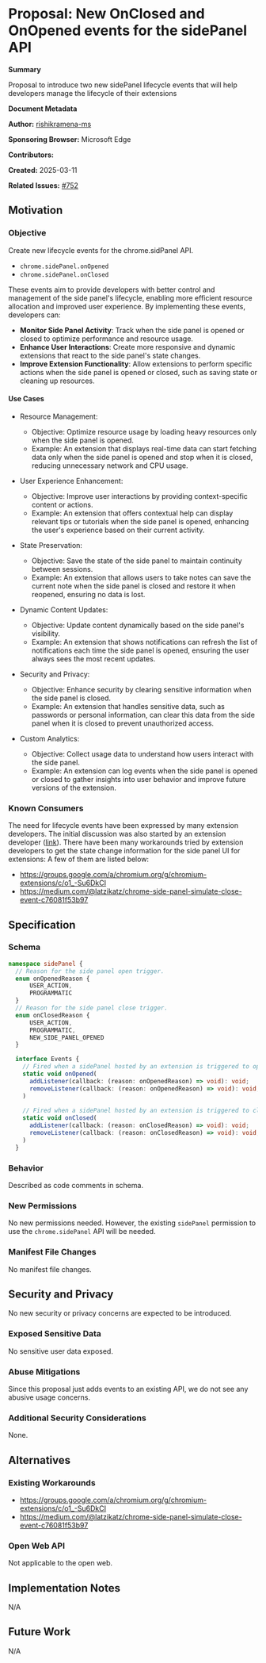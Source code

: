 # Proposal: New OnClosed and OnOpened events for the sidePanel API

**Summary**

Proposal to introduce two new sidePanel lifecycle events that will help developers manage the lifecycle of their extensions

**Document Metadata**

**Author:** [rishikramena-ms](https://github.com/rishikramena-ms)

**Sponsoring Browser:** Microsoft Edge

**Contributors:** 

**Created:** 2025-03-11

**Related Issues:** [#752](https://github.com/w3c/webextensions/issues/752)

## Motivation

### Objective

Create new lifecycle events for the chrome.sidPanel API.

- `chrome.sidePanel.onOpened`
- `chrome.sidePanel.onClosed`

These events aim to provide developers with better control and management of the side panel's lifecycle, enabling more efficient resource allocation and improved user experience. By implementing these events, developers can:
- **Monitor Side Panel Activity**: Track when the side panel is opened or closed to optimize performance and resource usage.
- **Enhance User Interactions**: Create more responsive and dynamic extensions that react to the side panel's state changes.
- **Improve Extension Functionality**: Allow extensions to perform specific actions when the side panel is opened or closed, such as saving state or cleaning up resources.

#### Use Cases

- Resource Management:
   - Objective: Optimize resource usage by loading heavy resources only when the side panel is opened.
   - Example: An extension that displays real-time data can start fetching data only when the side panel is opened and stop when it is closed, reducing unnecessary network and CPU usage.

- User Experience Enhancement:
   - Objective: Improve user interactions by providing context-specific content or actions.
   - Example: An extension that offers contextual help can display relevant tips or tutorials when the side panel is opened, enhancing the user's experience based on their current activity.

- State Preservation:
   - Objective: Save the state of the side panel to maintain continuity between sessions.
   - Example: An extension that allows users to take notes can save the current note when the side panel is closed and restore it when reopened, ensuring no data is lost.

- Dynamic Content Updates:
   - Objective: Update content dynamically based on the side panel's visibility.
   - Example: An extension that shows notifications can refresh the list of notifications each time the side panel is opened, ensuring the user always sees the most recent updates.

- Security and Privacy:
   - Objective: Enhance security by clearing sensitive information when the side panel is closed.
   - Example: An extension that handles sensitive data, such as passwords or personal information, can clear this data from the side panel when it is closed to prevent unauthorized access.

- Custom Analytics:
   - Objective: Collect usage data to understand how users interact with the side panel.
   - Example: An extension can log events when the side panel is opened or closed to gather insights into user behavior and improve future versions of the extension.

### Known Consumers

The need for lifecycle events have been expressed by many extension developers. The initial discussion was also started by an extension developer ([link](https://github.com/w3c/webextensions/issues/517)).
There have been many workarounds tried by extension developers to get the state change information for the side panel UI for extensions:
A few of them are listed below:
- https://groups.google.com/a/chromium.org/g/chromium-extensions/c/o1_-Su6DkCI
- https://medium.com/@latzikatz/chrome-side-panel-simulate-close-event-c76081f53b97


## Specification

### Schema

```Typescript
namespace sidePanel {
  // Reason for the side panel open trigger.
  enum onOpenedReason {
      USER_ACTION,
      PROGRAMMATIC
  }
  // Reason for the side panel close trigger.
  enum onClosedReason {
      USER_ACTION,
      PROGRAMMATIC,
      NEW_SIDE_PANEL_OPENED
  }

  interface Events {
    // Fired when a sidePanel hosted by an extension is triggered to open.
    static void onOpened(
      addListener(callback: (reason: onOpenedReason) => void): void;
      removeListener(callback: (reason: onOpenedReason) => void): void;
    )
  
    // Fired when a sidePanel hosted by an extension is triggered to close.
    static void onClosed(
      addListener(callback: (reason: onClosedReason) => void): void;
      removeListener(callback: (reason: onClosedReason) => void): void;
    )
  }
```

### Behavior

Described as code comments in schema.

### New Permissions

No new permissions needed. However, the existing `sidePanel` permission to use the `chrome.sidePanel` API will be needed. 

### Manifest File Changes

No manifest file changes.

## Security and Privacy

No new security or privacy concerns are expected to be introduced.

### Exposed Sensitive Data

No sensitive user data exposed.

### Abuse Mitigations

Since this proposal just adds events to an existing API, we do not see any abusive usage concerns.

### Additional Security Considerations

None.

## Alternatives

### Existing Workarounds
- https://groups.google.com/a/chromium.org/g/chromium-extensions/c/o1_-Su6DkCI
- https://medium.com/@latzikatz/chrome-side-panel-simulate-close-event-c76081f53b97
### Open Web API

Not applicable to the open web.

## Implementation Notes

N/A

## Future Work

N/A
